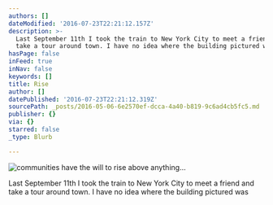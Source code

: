```yaml
---
authors: []
dateModified: '2016-07-23T22:21:12.157Z'
description: >-
  Last September 11th I took the train to New York City to meet a friend and
  take a tour around town. I have no idea where the building pictured was
hasPage: false
inFeed: true
inNav: false
keywords: []
title: Rise
author: []
datePublished: '2016-07-23T22:21:12.319Z'
sourcePath: _posts/2016-05-06-6e2570ef-dcca-4a40-b819-9c6ad4cb5fc5.md
publisher: {}
via: {}
starred: false
_type: Blurb

---
```

![communities have the will to rise above anything...](https://the-grid-user-content.s3-us-west-2.amazonaws.com/6e39c2f9-8fcd-482d-b603-921a15a888a6.jpg)

Last September 11th I took the train to New York City to meet a friend and take a tour around town. I have no idea where the building pictured was